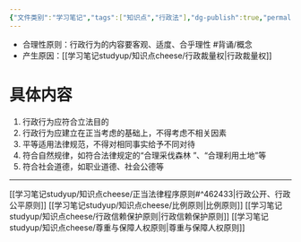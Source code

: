 ```yaml
---
{"文件类别":"学习笔记","tags":["知识点","行政法"],"dg-publish":true,"permalink":"/学习笔记studyup/知识点cheese/行政合理性原则/","dgPassFrontmatter":true,"created":"2024-09-26T14:54:41.447+08:00","updated":"2024-10-25T12:37:04.664+08:00"}
---
```


- 合理性原则：行政行为的内容要客观、适度、合乎理性 #背诵/概念 
- 产生原因：[[学习笔记studyup/知识点cheese/行政裁量权\|行政裁量权]]
# 具体内容
1. 行政行为应符合立法目的
2. 行政行为应建立在正当考虑的基础上，不得考虑不相关因素
3. 平等适用法律规范，不得对相同事实给予不同对待
4. 符合自然规律，如符合法律规定的“合理采伐森林 ”、“合理利用土地”等
5. 符合社会道德，如职业道德、社会公德等
---
[[学习笔记studyup/知识点cheese/正当法律程序原则#^462433\|行政公开、行政公平原则]]
[[学习笔记studyup/知识点cheese/比例原则\|比例原则]]
[[学习笔记studyup/知识点cheese/行政信赖保护原则\|行政信赖保护原则]]
[[学习笔记studyup/知识点cheese/尊重与保障人权原则\|尊重与保障人权原则]]